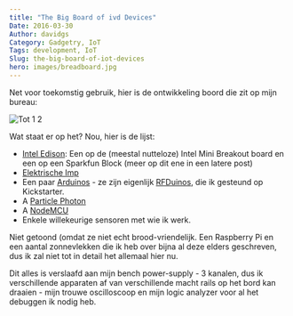 ```yaml
---
title: "The Big Board of ivd Devices"
Date: 2016-03-30
Author: davidgs
Category: Gadgetry, IoT
Tags: development, IoT
Slug: the-big-board-of-iot-devices
hero: images/breadboard.jpg
---
```


Net voor toekomstig gebruik, hier is de ontwikkeling boord die zit op mijn bureau:

![Tot 1 2](/posts/category/iot/images/Tot-1-2.png)

Wat staat er op het? Nou, hier is de lijst:

- [Intel Edison](http://www.intel.com/content/www/us/en/do-it-yourself/edison.html): Een op de (meestal nutteloze) Intel Mini Breakout board en een op een Sparkfun Block (meer op dit ene in een latere post)
- [Elektrische Imp](https://electricimp.com)
- Een paar [Arduinos](https://www.arduino.cc) - ze zijn eigenlijk [RFDuinos](http://www.rfduino.com), die ik gesteund op Kickstarter.
- A [Particle Photon](https://www.particle.io)
- A [NodeMCU](http://nodemcu.com/index_en.html)
- Enkele willekeurige sensoren met wie ik werk.

Niet getoond (omdat ze niet echt brood-vriendelijk. Een Raspberry Pi en een aantal zonnevlekken die ik heb over bijna al deze elders geschreven, dus ik zal niet tot in detail het allemaal hier nu.

Dit alles is verslaafd aan mijn bench power-supply - 3 kanalen, dus ik verschillende apparaten af van verschillende macht rails op het bord kan draaien - mijn trouwe oscilloscoop en mijn logic analyzer voor al het debuggen ik nodig heb.
